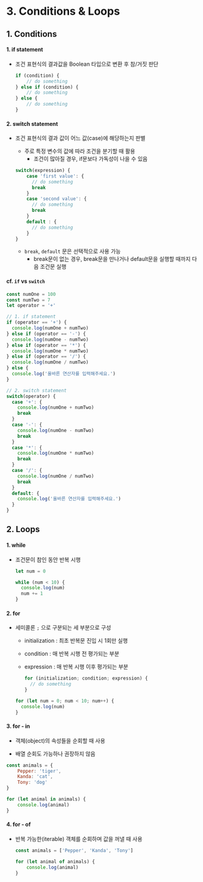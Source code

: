 # 3. Conditions & Loops



## 1. Conditions

#### 1. if statement

- 조건 표현식의 결과값을 Boolean 타입으로 변환 후 참/거짓 판단

  ```javascript
  if (condition) {
      // do something
  } else if (condition) {
      // do something
  } else {
      // do something
  }
  ```



#### 2. switch statement

- 조건 표현식의 결과 값이 어느 값(case)에 해당하는지 판별

  - 주로 특정 변수의 값에 따라 조건을 분기할 때 활용
    - 조건이 많아질 경우, if문보다 가독성이 나을 수 있음

  ```javascript
  switch(expression) {
      case 'first value': {
        // do something
        break
      }
      case 'second value': {
        // do something
        break
      }
      default : {
        // do something
      }
  }
  ```

  - `break`, `default` 문은 선택적으로 사용 가능
    - break문이 없는 경우,  break문을 만나거나 default문을 실행할 때까지 다음 조건문 실행



#### cf. `if` vs `switch`

```javascript
const numOne = 100
const numTwo = 7
let operator = '+'

// 1. if statement
if (operator == '+') {
  console.log(numOne + numTwo)
} else if (operator == '-') {
  console.log(numOne - numTwo)
} else if (operator == '*') {
  console.log(numOne * numTwo)
} else if (operator == '/') {
  console.log(numOne / numTwo)
} else {
  console.log('올바른 연산자를 입력해주세요.')
}

// 2. switch statement
switch(operator) {
  case '+': {
    console.log(numOne + numTwo)
    break
  }
  case '-': {
    console.log(numOne - numTwo)
    break
  }
  case '*': {
    console.log(numOne * numTwo)
    break
  }
  case '/': {
    console.log(numOne / numTwo)
    break
  }
  default: {
    console.log('올바른 연산자를 입력해주세요.')
  }
}
```



## 2. Loops

#### 1. while

- 조건문이 참인 동안 반복 시행

  ```javascript
  let num = 0
  
  while (num < 10) {
    console.log(num)
    num += 1
  }
  ```

  

#### 2. for

- 세미콜론 `;` 으로 구분되는 세 부분으로 구성

  - initialization : 최초 반복문 진입 시 1회만 실행

  - condition : 매 반복 시행 전 평가되는 부분

  - expression : 매 반복 시행 이후 평가되는 부분

    ```javascript
    for (initialization; condition; expression) {
      // do something
    }
    ```

  ```javascript
  for (let num = 0; num < 10; num++) {
    console.log(num)
  }
  ```



#### 3. for - in

-  객체(object)의 속성들을 순회할 때 사용

  - 배열 순회도 가능하나 권장하지 않음

  ```javascript
  const animals = {
      Pepper: 'tiger',
      Kanda: 'cat',
      Tony: 'dog'
  }
  
  for (let animal in animals) {
      console.log(animal)
  }
  ```

  

#### 4. for - of

- 반복 가능한(iterable) 객체를 순회하며 값을 꺼낼 때 사용

  ```javascript
  const animals = ['Pepper', 'Kanda', 'Tony']
  
  for (let animal of animals) {
      console.log(animal)
  }
  ```

  